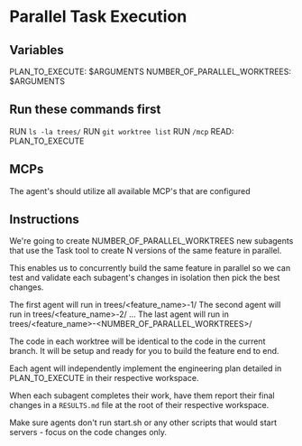 # Parallel Task Execution

## Variables
PLAN_TO_EXECUTE: $ARGUMENTS
NUMBER_OF_PARALLEL_WORKTREES: $ARGUMENTS

## Run these commands first
RUN `ls -la trees/`
RUN `git worktree list`
RUN `/mcp`
READ: PLAN_TO_EXECUTE

## MCPs
The agent's should utilize all available MCP's that are configured

## Instructions

We're going to create NUMBER_OF_PARALLEL_WORKTREES new subagents that use the Task tool to create N versions of the same feature in parallel.

This enables us to concurrently build the same feature in parallel so we can test and validate each subagent's changes in isolation then pick the best changes.

The first agent will run in trees/<feature_name>-1/
The second agent will run in trees/<feature_name>-2/
...
The last agent will run in trees/<feature_name>-<NUMBER_OF_PARALLEL_WORKTREES>/

The code in each worktree will be identical to the code in the current branch. It will be setup and ready for you to build the feature end to end.

Each agent will independently implement the engineering plan detailed in PLAN_TO_EXECUTE in their respective workspace.

When each subagent completes their work, have them report their final changes in a `RESULTS.md` file at the root of their respective workspace.

Make sure agents don't run start.sh or any other scripts that would start servers - focus on the code changes only.
